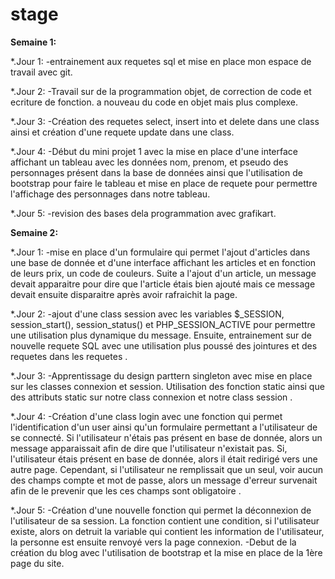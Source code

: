 # stage
**Semaine 1:**

*.Jour 1: 
    -entrainement aux requetes sql et mise en  place mon espace de travail avec git.

*.Jour 2:
    -Travail sur de la programmation objet, de correction de code et ecriture de fonction. a nouveau du code en objet mais plus          complexe.

*.Jour 3:
    -Création des requetes select, insert into et delete dans une class ainsi et création d'une requete update dans une class.

*.Jour 4:
    -Début du mini projet 1 avec la mise en place d'une interface affichant un tableau avec les données nom, prenom, et pseudo des       personnages présent dans la base de données ainsi que l'utilisation de bootstrap pour faire le tableau et mise en place de requete      pour permettre l'affichage des personnages dans notre tableau.

*.Jour 5:
    -revision des bases dela programmation avec grafikart.

**Semaine 2:**

*.Jour 1:
    -mise en place d'un formulaire qui permet l'ajout d'articles dans une base de donnée et d'une interface affichant les articles et en fonction de leurs prix, un code de couleurs. Suite a l'ajout d'un article, un message devait apparaitre pour dire que l'article étais bien ajouté mais ce message devait ensuite disparaitre après avoir rafraichit la page.

*.Jour 2:
    -ajout d'une class session avec les variables $_SESSION, session_start(), session_status() et PHP_SESSION_ACTIVE pour permettre une utilisation plus dynamique du message. Ensuite, entrainement sur de nouvelle requete SQL avec une utilisation plus poussé des jointures et des requetes dans les requetes .

*.Jour 3:
    -Apprentissage du design parttern singleton avec mise en place sur les classes connexion et session. Utilisation des fonction static ainsi que des attributs static sur notre class connexion et notre class session .

*.Jour 4:
    -Création d'une class login avec une fonction qui permet l'identification d'un user ainsi qu'un formulaire permettant a l'utilisateur de se connecté. Si l'utilisateur n'étais pas présent en base de donnée, alors un message apparaissait afin de dire que l'utilisateur n'existait pas. Si, l'utilisateur étais présent en base de donnée, alors il était redirigé vers une autre page. Cependant, si l'utilisateur ne remplissait que un seul, voir aucun des champs compte et mot de passe, alors un message d'erreur survenait afin de le prevenir que les ces champs sont obligatoire . 

*.Jour 5:
    -Création d'une nouvelle fonction qui permet la déconnexion de l'utilisateur de sa session. La fonction contient une condition, si l'utilisateur existe, alors on detruit la variable qui contient les information de l'utilisateur, la personne est ensuite renvoyé vers la page connexion. 
    -Debut de la création du blog avec l'utilisation de bootstrap et la mise en place de la 1ère page du site. 
